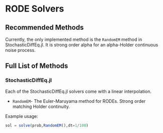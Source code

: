 # RODE Solvers

## Recommended Methods

Currently, the only implemented method is the `RandomEM` method in StochasticDiffEq.jl.
It is strong order alpha for an alpha-Holder continuous noise process.

## Full List of Methods

### StochasticDiffEq.jl

Each of the StochasticDiffEq.jl solvers come with a linear interpolation.

- `RandomEM`- The Euler-Maruyama method for RODEs. Strong order matching Holder continuity.

Example usage:

```julia
sol = solve(prob,RandomEM(),dt=1/100)
```
